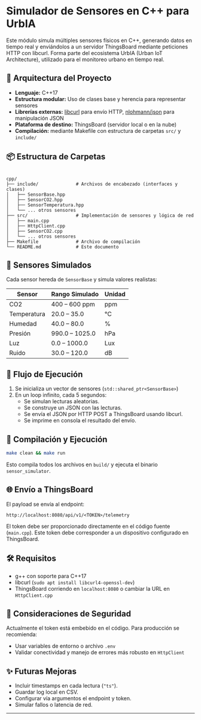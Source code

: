 # Simulador de Sensores en C++ para UrbIA

Este módulo simula múltiples sensores físicos en C++, generando datos en tiempo real y enviándolos a un servidor ThingsBoard mediante peticiones HTTP con libcurl. Forma parte del ecosistema UrbIA (Urban IoT Architecture), utilizado para el monitoreo urbano en tiempo real.

## 🧱 Arquitectura del Proyecto

- **Lenguaje:** C++17
- **Estructura modular:** Uso de clases base y herencia para representar sensores
- **Librerías externas:** [libcurl](https://curl.se/libcurl/) para envío HTTP, [nlohmann/json](https://github.com/nlohmann/json) para manipulación JSON
- **Plataforma de destino:** ThingsBoard (servidor local o en la nube)
- **Compilación:** mediante Makefile con estructura de carpetas `src/` y `include/`

## 📦 Estructura de Carpetas

```

cpp/
├── include/              # Archivos de encabezado (interfaces y clases)
│   ├── SensorBase.hpp
│   ├── SensorCO2.hpp
│   ├── SensorTemperatura.hpp
│   └── ... otros sensores
├── src/                  # Implementación de sensores y lógica de red
│   ├── main.cpp
│   ├── HttpClient.cpp
│   ├── SensorCO2.cpp
│   └── ... otros sensores
├── Makefile              # Archivo de compilación
└── README.md             # Este documento

````

## 📡 Sensores Simulados

Cada sensor hereda de `SensorBase` y simula valores realistas:

| Sensor         | Rango Simulado        | Unidad  |
|----------------|------------------------|---------|
| CO2            | 400 – 600 ppm           | ppm     |
| Temperatura    | 20.0 – 35.0             | °C      |
| Humedad        | 40.0 – 80.0             | %       |
| Presión        | 990.0 – 1025.0          | hPa     |
| Luz            | 0.0 – 1000.0            | Lux     |
| Ruido          | 30.0 – 120.0            | dB      |

## 🔄 Flujo de Ejecución

1. Se inicializa un vector de sensores (`std::shared_ptr<SensorBase>`)
2. En un loop infinito, cada 5 segundos:
   - Se simulan lecturas aleatorias.
   - Se construye un JSON con las lecturas.
   - Se envía el JSON por HTTP POST a ThingsBoard usando libcurl.
   - Se imprime en consola el resultado del envío.

## 🧪 Compilación y Ejecución

```bash
make clean && make run
````

Esto compila todos los archivos en `build/` y ejecuta el binario `sensor_simulator`.

## 🌐 Envío a ThingsBoard

El payload se envía al endpoint:

```
http://localhost:8080/api/v1/<TOKEN>/telemetry
```

El token debe ser proporcionado directamente en el código fuente (`main.cpp`). Este token debe corresponder a un dispositivo configurado en ThingsBoard.

## 🛠 Requisitos

* g++ con soporte para C++17
* libcurl (`sudo apt install libcurl4-openssl-dev`)
* ThingsBoard corriendo en `localhost:8080` o cambiar la URL en `HttpClient.cpp`

## 🔐 Consideraciones de Seguridad

Actualmente el token está embebido en el código. Para producción se recomienda:

* Usar variables de entorno o archivo `.env`
* Validar conectividad y manejo de errores más robusto en `HttpClient`

## ✨ Futuras Mejoras

* Incluir timestamps en cada lectura (`"ts"`).
* Guardar log local en CSV.
* Configurar vía argumentos el endpoint y token.
* Simular fallos o latencia de red.

---
